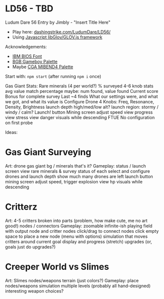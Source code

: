 LD56 - TBD
============================

Ludum Dare 56 Entry by Jimbly - "Insert Title Here"

* Play here: [dashingstrike.com/LudumDare/LD56/](http://www.dashingstrike.com/LudumDare/LD56/)
* Using [Javascript libGlov/GLOV.js framework](https://github.com/Jimbly/glovjs)

Acknowledgements:
* [IBM BIOS Font](https://int10h.org/oldschool-pc-fonts/fontlist/font?ibm_bios)
* [BGB Gameboy Palette](https://lospec.com/palette-list/nintendo-gameboy-bgb)
* Maybe [CGA MIBEND4 Palette](https://lospec.com/palette-list/cga-mibend4)

Start with: `npm start` (after running `npm i` once)

Gas Giant
  Stats:
    Rare minerals (4 per world?)
      % surveyed
      4-6 knob stats
      avg value
      match percentage
      maybe: num found, value found
    Current score
      Bonus for complete survey
    Last ~4 finds
      What our settings were, and what we got, and what its value is
  Configure Drone
    4 Knobs: Freq, Resonance, Density, Brightness
    launch depth high/med/low alt?
    launch region: stormy / windy / calm?
  Launch! button
  Mining screen
    adjust speed
    view progress
    view stress
    view danger
    visuals while descending
  FTUE
    No configuration on first probe

Ideas:
# Gas Giant Surveying
Art:
  drone
  gas giant bg / minerals
  that's it?
Gameplay:
  status / launch screen
    view rare minerals & survey status of each
    select and configure drones and launch depth
    show much many drones are left
    launch button
  mining screen
    adjust speed, trigger explosion
    view hp
    visuals while descending

# Critterz
Art:
  4-5 critters broken into parts (problem, how make cute, me no art good!)
  nodes / connectors
Gameplay:
  zoomable infinite-ish playing field with output node and critter nodes
  click/drag to connect nodes
  click empty space to place a new node (menu with options)
  simulation that moves critters around
  current goal display and progress
  (stretch) upgrades (or, goals just do upgrades?)

# Creeper World vs Slimes
Art:
  Slimes
  nodes/weapons
  terrain (just colors?)
Gameplay:
  place nodes/weapons
  simulation
  multiple levels (probably all hand-designed)
  interesting weapon choices?
